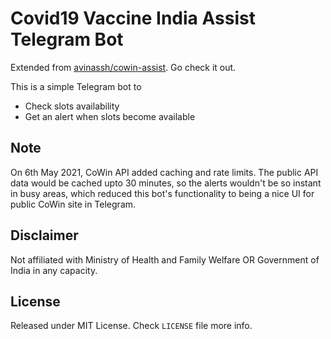 # Covid19 Vaccine India Assist Telegram Bot

Extended from [avinassh/cowin-assist](https://github.com/avinassh/cowin-assist). Go check it out.

This is a simple Telegram bot to

- Check slots availability
- Get an alert when slots become available

## Note

On 6th May 2021, CoWin API added caching and rate limits. The public API data would be cached upto 30 minutes, so the alerts wouldn't be so instant in busy areas, which reduced this bot's functionality to being a nice UI for public CoWin site in Telegram.

## Disclaimer

Not affiliated with Ministry of Health and Family Welfare OR Government of India in any capacity.

## License

Released under MIT License. Check `LICENSE` file more info.
